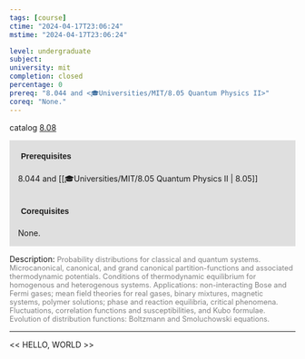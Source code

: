 ```yaml
---
tags: [course]
ctime: "2024-04-17T23:06:24"
mstime: "2024-04-17T23:06:24"

level: undergraduate
subject: 
university: mit
completion: closed
percentage: 0
prereq: "8.044 and <🎓Universities/MIT/8.05 Quantum Physics II>"
coreq: "None."
---
```


catalog [8.08](http://student.mit.edu/catalog/m8a.html#8.08)

<span style="display: block; padding: 15px; background-color: rgb(100, 100, 100, 0.2);"><font id="m_prereq3694_0" style="display: block; font-family: Arial, sans-serif; font-weight: bold; padding: 5px">Prerequisites</font><br><span id="prereq3694_0">8.044 and [[🎓Universities/MIT/8.05 Quantum Physics II | 8.05]]</span></span>
<span style="display: block; padding: 15px; background-color: rgb(100, 100, 100, 0.2);"><font id="m_coreq3694_0" style="display: block; font-family: Arial, sans-serif; font-weight: bold; padding: 5px">Corequisites</font><br><span id="coreq3694_0">None.</span></span>

<font style="">Description:</font>
<font style="color: grey; font-size: 0.8rem;">Probability distributions for classical and quantum systems. Microcanonical, canonical, and grand canonical partition-functions and associated thermodynamic potentials. Conditions of thermodynamic equilibrium for homogenous and heterogenous systems. Applications: non-interacting Bose and Fermi gases; mean field theories for real gases, binary mixtures, magnetic systems, polymer solutions; phase and reaction equilibria, critical phenomena. Fluctuations, correlation functions and susceptibilities, and Kubo formulae. Evolution of distribution functions: Boltzmann and Smoluchowski equations.</font>



---

<< HELLO, WORLD >>
